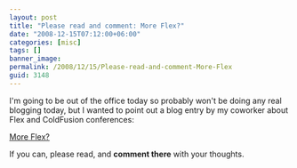 ```yaml
---
layout: post
title: "Please read and comment: More Flex?"
date: "2008-12-15T07:12:00+06:00"
categories: [misc]
tags: []
banner_image: 
permalink: /2008/12/15/Please-read-and-comment-More-Flex
guid: 3148
---
```


I'm going to be out of the office today so probably won't be doing any real blogging today, but I wanted to point out a blog entry by my coworker about Flex and ColdFusion conferences:

<a href="http://corfield.org/blog/index.cfm/do/blog.entry/entry/More_Flex">More Flex?</a>

If you can, please read, and <b>comment there</b> with your thoughts.